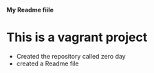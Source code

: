 **My Readme fiile**
# This is a vagrant project
* Created the repository called zero day
* created a Readme file
